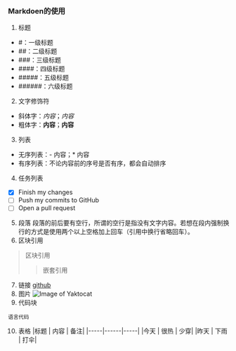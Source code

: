 ### Markdoen的使用
1. 标题
*	#：一级标题
*	##：二级标题
*	###：三级标题
*	####：四级标题
*	#####：五级标题
*	######：六级标题
2. 	文字修饰符
*	斜体字：*内容*；_内容_
*	粗体字：**内容**；__内容__
3. 	列表
*	无序列表：- 内容；* 内容
* 有序列表：不论内容前的序号是否有序，都会自动排序
4. 	任务列表
- [x] Finish my changes
- [ ] Push my commits to GitHub
- [ ] Open a pull request
5. 	段落
段落的前后要有空行，所谓的空行是指没有文字内容。若想在段内强制换行的方式是使用两个以上空格加上回车（引用中换行省略回车）。
6. 	区块引用
> 区块引用
>> 嵌套引用
7. 	链接
[github](http://github.com)
8. 	图片
![Image of Yaktocat](https://octodex.github.com/images/yaktocat.png)
9.	代码块
```语言
语言代码
```
10.	表格
|标题 | 内容 | 备注|
|-----|------|-----|
|今天 | 很热 | 少穿|
|昨天 | 下雨 | 打伞|
